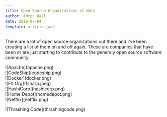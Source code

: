 ```yaml
---
title: Open Source Organizations of Note
author: Adron Hall
date: 2016-07-04
template: article.jade
---
```

There are a lot of open source organizations out there and I've been creating a list of them on and off again. These are companies that have been or are just starting to contribute to the generaly open source software community.

<div class="image float-left">
    ![Apache](apache.png)
</div>

<div class="image float-left">
    ![CodeShip](codeship.png)
</div>

<div class="image float-left">
    ![Docker](docker.png)
</div>

<div class="image float-left">
    ![F# Org](fsharp.jpeg)
</div>

<div class="image float-left">
    ![HashiCorp](hashicorp.png)
</div>

<div class="image float-left">
    ![Home Depot](homedepot.png)
</div>

<div class="image float-left">
    ![Netflix](netflix.png)
</div>




<span class="more"></span>

<div class="image float-left">
    ![Thrashing Code](thrashingcode.png)
</div>



